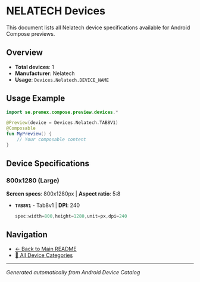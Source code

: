 # NELATECH Devices

This document lists all Nelatech device specifications available for Android Compose previews.

## Overview

- **Total devices**: 1
- **Manufacturer**: Nelatech
- **Usage**: `Devices.Nelatech.DEVICE_NAME`

## Usage Example

```kotlin
import se.premex.compose.preview.devices.*

@Preview(device = Devices.Nelatech.TAB8V1)
@Composable
fun MyPreview() {
    // Your composable content
}
```

## Device Specifications

### 800x1280 (Large)

**Screen specs**: 800x1280px | **Aspect ratio**: 5:8

- **`TAB8V1`** - Tab8v1 | **DPI**: 240
  ```kotlin
  spec:width=800,height=1280,unit=px,dpi=240
  ```

## Navigation

- [← Back to Main README](../../README.md)
- [📱 All Device Categories](../README.md)

---
*Generated automatically from Android Device Catalog*
